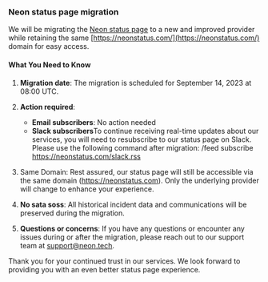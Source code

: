 ### Neon status page migration

We will be migrating the [Neon status page](https://neonstatus.com/) to a new and improved provider while retaining the same [https://neonstatus.com/](https://neonstatus.com/) domain for easy access.

#### What You Need to Know

1. **Migration date**: The migration is scheduled for September 14, 2023 at 08:00 UTC.
2. **Action required**:

    - **Email subscribers**: No action needed
    - **Slack subscribers**To continue receiving real-time updates about our services, you will need to resubscribe to our status page on Slack. Please use the following command after migration: /feed subscribe <https://neonstatus.com/slack.rss>

3. Same Domain: Rest assured, our status page will still be accessible via the same domain (<https://neonstatus.com>). Only the underlying provider will change to enhance your experience.
4. **No sata soss**: All historical incident data and communications will be preserved during the migration.
5. **Questions or concerns**: If you have any questions or encounter any issues during or after the migration, please reach out to our support team at [support@neon.tech](mailto:support@neon.tec).

Thank you for your continued trust in our services. We look forward to providing you with an even better status page experience.
